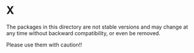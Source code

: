 # X

The packages in this directory are not stable versions and may change at any time without backward compatibility, or even be removed. 

Please use them with caution!!